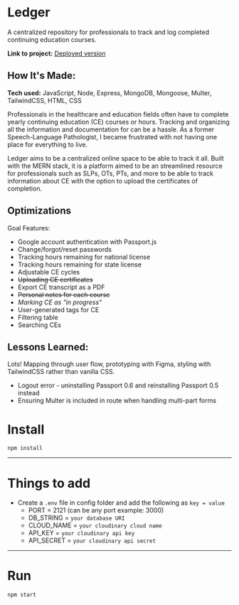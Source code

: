 # Ledger

A centralized repository for professionals to track and log completed continuing education courses.

**Link to project:** [Deployed version](https://ledger.cyclic.app/)

<!-- ![alt tag](http://placecorgi.com/1200/650) -->

## How It's Made:

**Tech used:** JavaScript, Node, Express, MongoDB, Mongoose, Multer, TailwindCSS, HTML, CSS

Professionals in the healthcare and education fields often have to complete yearly continuing education (CE) courses or hours. Tracking and organizing all the information and documentation for can be a hassle. As a former Speech-Language Pathologist, I became frustrated with not having one place for everything to live.

Ledger aims to be a centralized online space to be able to track it all. Built with the MERN stack, it is a platform aimed to be an streamlined resource for professionals such as SLPs, OTs, PTs, and more to be able to track information about CE with the option to upload the certificates of completion.

## Optimizations

Goal Features:

+ Google account authentication with Passport.js
+ Change/forgot/reset passwords
+ Tracking hours remaining for national license
+ Tracking hours remaining for state license
+ Adjustable CE cycles
+ ~~Uploading CE certificates~~
+ Export CE transcript as a PDF
+ ~~Personal notes for each course~~
+ *Marking CE as "in progress"*
+ User-generated tags for CE
+ Filtering table
+ Searching CEs

## Lessons Learned:

Lots! Mapping through user flow, prototyping with Figma, styling with TailwindCSS rather than vanilla CSS.
- Logout error - uninstalling Passport 0.6 and reinstalling Passport 0.5 instead
- Ensuring Multer is included in route when handling multi-part forms


# Install

`npm install`

---

# Things to add

- Create a `.env` file in config folder and add the following as `key = value`
  - PORT = 2121 (can be any port example: 3000)
  - DB_STRING = `your database URI`
  - CLOUD_NAME = `your cloudinary cloud name`
  - API_KEY = `your cloudinary api key`
  - API_SECRET = `your cloudinary api secret`

---

# Run

`npm start`
